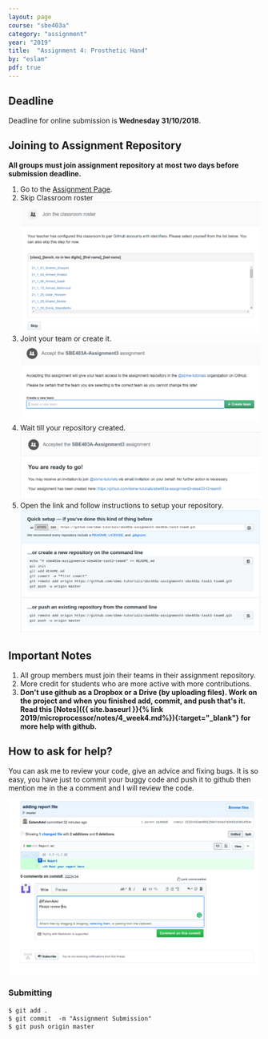 ```yaml
---
layout: page
course: "sbe403a"
category: "assignment"
year: "2019"
title:  "Assignment 4: Prosthetic Hand"
by: "eslam"
pdf: true
---
```


## Deadline

Deadline for online submission is **Wednesday 31/10/2018**.

## Joining to Assignment Repository

**All groups must join assignment repository at most two days before submission deadline.**

1. Go to the [Assignment Page](https://classroom.github.com/g/ziWCKeYz).
2. Skip Classroom roster
![](../images/assign3/skip.png)
3. Joint your team or create it.
![](../images/assign3/create.png)
4. Wait till your repository created.
![](../images/assign3/wait.png)
5. Open the link and follow instructions to setup your repository.
![](../images/setup.png)

## Important Notes 

1. All group members must join their teams in their assignment repository.
2. More credit for students who are more active with more contributions.
3. **Don't use github as a Dropbox or a Drive  (by uploading files). Work on the project and when you finished add, commit, and push that's it. Read this [Notes]({{ site.baseurl }}{% link 2019/microprocessor/notes/4_week4.md%}){:target="_blank"} for more help with github.**

## How to ask for help?

You can ask me to review your code, give an advice and fixing bugs. It is so easy, you have just to commit your buggy code and push it to github then mention me in the a comment and I will review the code.

![](../images/assign3/assig3-2.png)

### Submitting

```terminal
$ git add .
$ git commit  -m "Assignment Submission"
$ git push origin master
```

